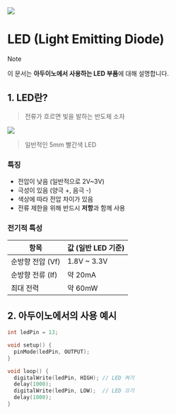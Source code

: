 <img src="./header.png" />

# LED (Light Emitting Diode)

> [!NOTE]
> 이 문서는 **아두이노에서 사용하는 LED 부품**에 대해 설명합니다.

## 1. LED란?

> 전류가 흐르면 빛을 발하는 반도체 소자

<img src="./src/led.png" />

> 일반적인 5mm 빨간색 LED

### 특징

- 전압이 낮음 (일반적으로 2V~3V)
- 극성이 있음 (양극 +, 음극 -)
- 색상에 따라 전압 차이가 있음
- 전류 제한을 위해 반드시 **저항**과 함께 사용

### 전기적 특성

| 항목             | 값 (일반 LED 기준) |
| ---------------- | ------------------ |
| 순방향 전압 (Vf) | 1.8V ~ 3.3V        |
| 순방향 전류 (If) | 약 20mA            |
| 최대 전력        | 약 60mW            |

## 2. 아두이노에서의 사용 예시

```cpp
int ledPin = 13;

void setup() {
  pinMode(ledPin, OUTPUT);
}

void loop() {
  digitalWrite(ledPin, HIGH); // LED 켜기
  delay(1000);
  digitalWrite(ledPin, LOW);  // LED 끄기
  delay(1000);
}
```
